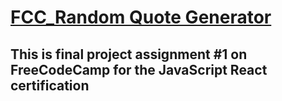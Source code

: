 # [FCC_Random Quote Generator](https://nickp2791.github.io/FCC_random_quoteGenerator/)

## This is final project assignment #1 on FreeCodeCamp for the JavaScript React certification
